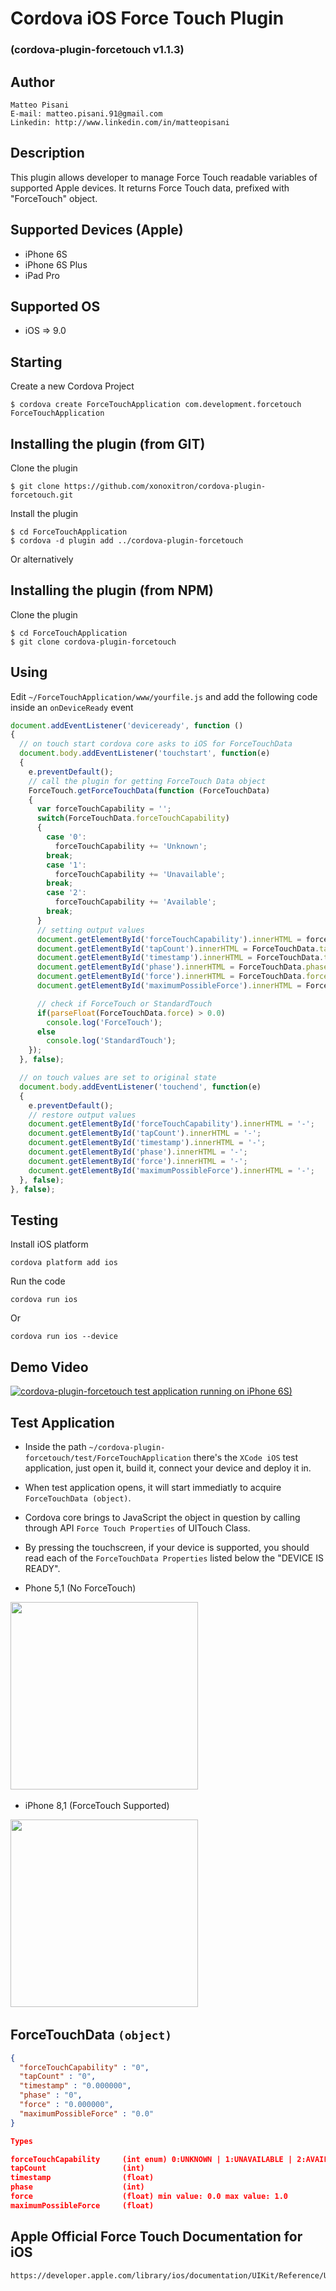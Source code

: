 # Cordova iOS Force Touch Plugin
### (cordova-plugin-forcetouch v1.1.3)

## Author
```
Matteo Pisani
E-mail: matteo.pisani.91@gmail.com
Linkedin: http://www.linkedin.com/in/matteopisani
```

## Description
This plugin allows developer to manage Force Touch readable variables of supported Apple devices.
It returns Force Touch data, prefixed with "ForceTouch" object.

## Supported Devices (Apple)
- iPhone 6S
- iPhone 6S Plus
- iPad Pro

## Supported OS
- iOS => 9.0

## Starting
Create a new Cordova Project

    $ cordova create ForceTouchApplication com.development.forcetouch ForceTouchApplication

## Installing the plugin (from GIT)
Clone the plugin

    $ git clone https://github.com/xonoxitron/cordova-plugin-forcetouch.git

Install the plugin

    $ cd ForceTouchApplication
    $ cordova -d plugin add ../cordova-plugin-forcetouch

Or alternatively

## Installing the plugin (from NPM)
Clone the plugin

    $ cd ForceTouchApplication
    $ git clone cordova-plugin-forcetouch

## Using

Edit `~/ForceTouchApplication/www/yourfile.js` and add the following code inside an `onDeviceReady` event

```js
document.addEventListener('deviceready', function ()
{
  // on touch start cordova core asks to iOS for ForceTouchData
  document.body.addEventListener('touchstart', function(e)
  {
    e.preventDefault();
    // call the plugin for getting ForceTouch Data object
    ForceTouch.getForceTouchData(function (ForceTouchData)
    {
      var forceTouchCapability = '';
      switch(ForceTouchData.forceTouchCapability)
      {
        case '0':
          forceTouchCapability += 'Unknown';
        break;
        case '1':
          forceTouchCapability += 'Unavailable';
        break;
        case '2':
          forceTouchCapability += 'Available';
        break;
      }
      // setting output values
      document.getElementById('forceTouchCapability').innerHTML = forceTouchCapability;
      document.getElementById('tapCount').innerHTML = ForceTouchData.tapCount;
      document.getElementById('timestamp').innerHTML = ForceTouchData.timestamp;
      document.getElementById('phase').innerHTML = ForceTouchData.phase;
      document.getElementById('force').innerHTML = ForceTouchData.force;
      document.getElementById('maximumPossibleForce').innerHTML = ForceTouchData.maximumPossibleForce;

      // check if ForceTouch or StandardTouch
      if(parseFloat(ForceTouchData.force) > 0.0)
        console.log('ForceTouch');
      else
        console.log('StandardTouch');
    });
  }, false);

  // on touch values are set to original state
  document.body.addEventListener('touchend', function(e)
  {
    e.preventDefault();
    // restore output values
    document.getElementById('forceTouchCapability').innerHTML = '-';
    document.getElementById('tapCount').innerHTML = '-';
    document.getElementById('timestamp').innerHTML = '-';
    document.getElementById('phase').innerHTML = '-';
    document.getElementById('force').innerHTML = '-';
    document.getElementById('maximumPossibleForce').innerHTML = '-';
  }, false);
}, false);
```
## Testing
Install iOS platform

    cordova platform add ios

Run the code

    cordova run ios

Or

    cordova run ios --device

## Demo Video

[![cordova-plugin-forcetouch test application running on iPhone 6S)](screens/YouTube.png)](https://www.youtube.com/watch?v=bDQ5jGhM0ZY)

## Test Application
- Inside the path `~/cordova-plugin-forcetouch/test/ForceTouchApplication` there's the `XCode iOS` test application,
just open it, build it, connect your device and deploy it in.
- When test application opens, it will start immediatly to acquire `ForceTouchData (object)`.
- Cordova core brings to JavaScript the object in question by calling through API `Force Touch Properties` of UITouch Class.
- By pressing the touchscreen, if your device is supported, you should read each of the `ForceTouchData Properties` listed below the "DEVICE IS READY".

- Phone 5,1 (No ForceTouch)

<img src="screens/iPhone5-1.PNG" width="300"/>&nbsp;

- iPhone 8,1 (ForceTouch Supported)

<img src="screens/iPhone8-1.PNG" width="300"/>&nbsp;

## ForceTouchData `(object)`
```json
{
  "forceTouchCapability" : "0",
  "tapCount" : "0",
  "timestamp" : "0.000000",
  "phase" : "0",                  
  "force" : "0.000000",
  "maximumPossibleForce" : "0.0"
}

Types

forceTouchCapability     (int enum) 0:UNKNOWN | 1:UNAVAILABLE | 2:AVAILABLE
tapCount                 (int)
timestamp                (float)
phase                    (int)
force                    (float) min value: 0.0 max value: 1.0
maximumPossibleForce     (float)

```

## Apple Official Force Touch Documentation for iOS
```
https://developer.apple.com/library/ios/documentation/UIKit/Reference/UITouch_Class/index.html
```
